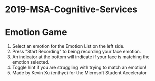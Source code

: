 # 2019-MSA-Cognitive-Services
# Emotion Game
1. Select an emotion for the Emotion List on the left side.
2. Press "Start Recording" to being recording your face emotion.
3. An indicator at the bottom will indicate if your face is matching the emotion selected.
4. Toggle hint if you are struggling with trying to match an emotion!
5. Made by Kevin Xu (enthye) for the Microsoft Student Accelerator

